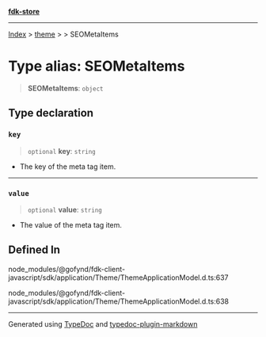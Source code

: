 [**fdk-store**](../../../README.md)
***

[Index](../../../API.md) > [theme](../../README.md) > [<internal>](../README.md) > SEOMetaItems

# Type alias: SEOMetaItems

> **SEOMetaItems**: `object`

## Type declaration

### `key`

> `optional` **key**: `string`

- The key of the meta tag item.

***

### `value`

> `optional` **value**: `string`

- The value of the meta tag item.

## Defined In

node\_modules/@gofynd/fdk-client-javascript/sdk/application/Theme/ThemeApplicationModel.d.ts:637

node\_modules/@gofynd/fdk-client-javascript/sdk/application/Theme/ThemeApplicationModel.d.ts:638

***
Generated using [TypeDoc](https://typedoc.org/) and [typedoc-plugin-markdown](https://www.npmjs.com/package/typedoc-plugin-markdown)
